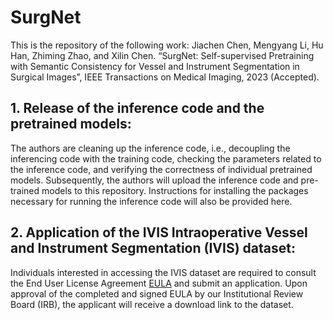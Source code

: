 # SurgNet
This is the repository of the following work:
Jiachen Chen, Mengyang Li, Hu Han, Zhiming Zhao, and Xilin Chen. “SurgNet: Self-supervised Pretraining with Semantic Consistency for Vessel and Instrument Segmentation in Surgical Images”, IEEE Transactions on Medical Imaging, 2023 (Accepted).

## 1. Release of the inference code and the pretrained models: 
The authors are cleaning up the inference code, i.e., decoupling the inferencing code with the training code, checking the parameters related to the inference code, and verifying the correctness of individual pretrained models. Subsequently, the authors will upload the inference code and pre-trained models to this repository. Instructions for installing the packages necessary for running the inference code will also be provided here.
   
## 2. Application of the IVIS Intraoperative Vessel and Instrument Segmentation (IVIS) dataset: 
Individuals interested in accessing the IVIS dataset are required to consult the End User License Agreement [EULA](https://github.com/HanHuCAS/SurgNet/raw/main/IVIS%20Database%20EULA(1.1).docx) and submit an application. Upon approval of the completed and signed EULA by our Institutional Review Board (IRB), the applicant will receive a download link to the dataset.
